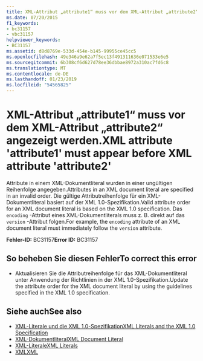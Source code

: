 ```yaml
---
title: XML-Attribut „attribute1“ muss vor dem XML-Attribut „attribute2“ angezeigt werden.
ms.date: 07/20/2015
f1_keywords:
- bc31157
- vbc31157
helpviewer_keywords:
- BC31157
ms.assetid: d8d8769e-533d-454e-b145-99955ce45cc5
ms.openlocfilehash: 49e346a9e62a7f5ec13f491311636e071533e6e5
ms.sourcegitcommit: 6b308cf6d627d78ee36dbbae8972a310ac7fd6c8
ms.translationtype: MT
ms.contentlocale: de-DE
ms.lasthandoff: 01/23/2019
ms.locfileid: "54565825"
---
```

# <a name="xml-attribute-attribute1-must-appear-before-xml-attribute-attribute2"></a><span data-ttu-id="9dc97-102">XML-Attribut „attribute1“ muss vor dem XML-Attribut „attribute2“ angezeigt werden.</span><span class="sxs-lookup"><span data-stu-id="9dc97-102">XML attribute 'attribute1' must appear before XML attribute 'attribute2'</span></span>
<span data-ttu-id="9dc97-103">Attribute in einem XML-Dokumentliteral wurden in einer ungültigen Reihenfolge angegeben.</span><span class="sxs-lookup"><span data-stu-id="9dc97-103">Attributes in an XML document literal are specified in an invalid order.</span></span> <span data-ttu-id="9dc97-104">Die gültige Attributreihenfolge für ein XML-Dokumentliteral basiert auf der XML 1.0-Spezifikation.</span><span class="sxs-lookup"><span data-stu-id="9dc97-104">Valid attribute order for an XML document literal is based on the XML 1.0 specification.</span></span> <span data-ttu-id="9dc97-105">Das `encoding` -Attribut eines XML-Dokumentliterals muss z. B. direkt auf das `version` -Attribut folgen.</span><span class="sxs-lookup"><span data-stu-id="9dc97-105">For example, the `encoding` attribute of an XML document literal must immediately follow the `version` attribute.</span></span>  
  
 <span data-ttu-id="9dc97-106">**Fehler-ID:** BC31157</span><span class="sxs-lookup"><span data-stu-id="9dc97-106">**Error ID:** BC31157</span></span>  
  
## <a name="to-correct-this-error"></a><span data-ttu-id="9dc97-107">So beheben Sie diesen Fehler</span><span class="sxs-lookup"><span data-stu-id="9dc97-107">To correct this error</span></span>  
  
-   <span data-ttu-id="9dc97-108">Aktualisieren Sie die Attributreihenfolge für das XML-Dokumentliteral unter Anwendung der Richtlinien in der XML 1.0-Spezifikation.</span><span class="sxs-lookup"><span data-stu-id="9dc97-108">Update the attribute order for the XML document literal by using the guidelines specified in the XML 1.0 specification.</span></span>  
  
## <a name="see-also"></a><span data-ttu-id="9dc97-109">Siehe auch</span><span class="sxs-lookup"><span data-stu-id="9dc97-109">See also</span></span>
- [<span data-ttu-id="9dc97-110">XML-Literale und die XML 1.0-Spezifikation</span><span class="sxs-lookup"><span data-stu-id="9dc97-110">XML Literals and the XML 1.0 Specification</span></span>](../../visual-basic/programming-guide/language-features/xml/xml-literals-and-the-xml-1-0-specification.md)
- [<span data-ttu-id="9dc97-111">XML-Dokumentliteral</span><span class="sxs-lookup"><span data-stu-id="9dc97-111">XML Document Literal</span></span>](../../visual-basic/language-reference/xml-literals/xml-document-literal.md)
- [<span data-ttu-id="9dc97-112">XML-Literale</span><span class="sxs-lookup"><span data-stu-id="9dc97-112">XML Literals</span></span>](../../visual-basic/language-reference/xml-literals/index.md)
- [<span data-ttu-id="9dc97-113">XML</span><span class="sxs-lookup"><span data-stu-id="9dc97-113">XML</span></span>](../../visual-basic/programming-guide/language-features/xml/index.md)
